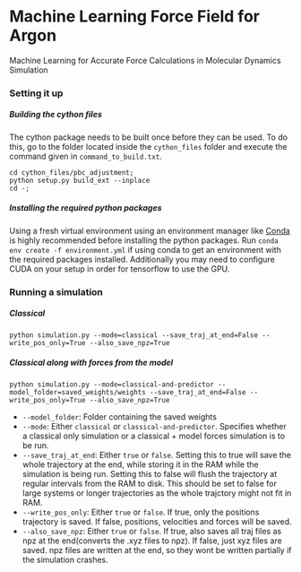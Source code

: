 # Machine Learning Force Field for Argon
Machine Learning for Accurate Force Calculations in Molecular Dynamics Simulation

### Setting it up
##### Building the cython files
The cython package needs to be built once before they can be used. To do this, go to the folder located inside the `cython_files` folder and execute the command given in `command_to_build.txt`.
```
cd cython_files/pbc_adjustment;
python setup.py build_ext --inplace
cd -;
```

##### Installing the required python packages
Using a fresh virtual environment using an environment manager like [Conda](https://docs.conda.io/en/latest/) is highly recommended before installing the python packages. Run `conda env create -f environment.yml` if using conda to get an environment with the required packages installed. Additionally you may need to configure CUDA on your setup in order for tensorflow to use the GPU.

### Running a simulation
##### Classical

```
python simulation.py --mode=classical --save_traj_at_end=False --write_pos_only=True --also_save_npz=True
```
##### Classical along with forces from the model
```
python simulation.py --mode=classical-and-predictor --model_folder=saved_weights/weights --save_traj_at_end=False --write_pos_only=True --also_save_npz=True
```
 - `--model_folder`: Folder containing the saved weights
 - `--mode`: Either `classical` or `classical-and-predictor`. Specifies whether a classical only simulation or a classical + model forces simulation is to be run.
 - `--save_traj_at_end`: Either `true` or `false`. Setting this to true will save the whole trajectory at the end, while storing it in the RAM while the simulation is being run. Setting this to false will flush the trajectory at regular intervals from the RAM to disk. This should be set to false for large systems or longer trajectories as the whole trajctory might not fit in RAM.
 - `--write_pos_only`: Either `true` or `false`. If true, only the positions trajectory is saved. If false, positions, velocities and forces will be saved.
 - `--also_save_npz`: Either `true` or `false`. If true, also saves all traj files as npz at the end(converts the .xyz files to npz). If false, just xyz files are saved. npz files are written at the end, so they wont be written partially if the simulation crashes.


